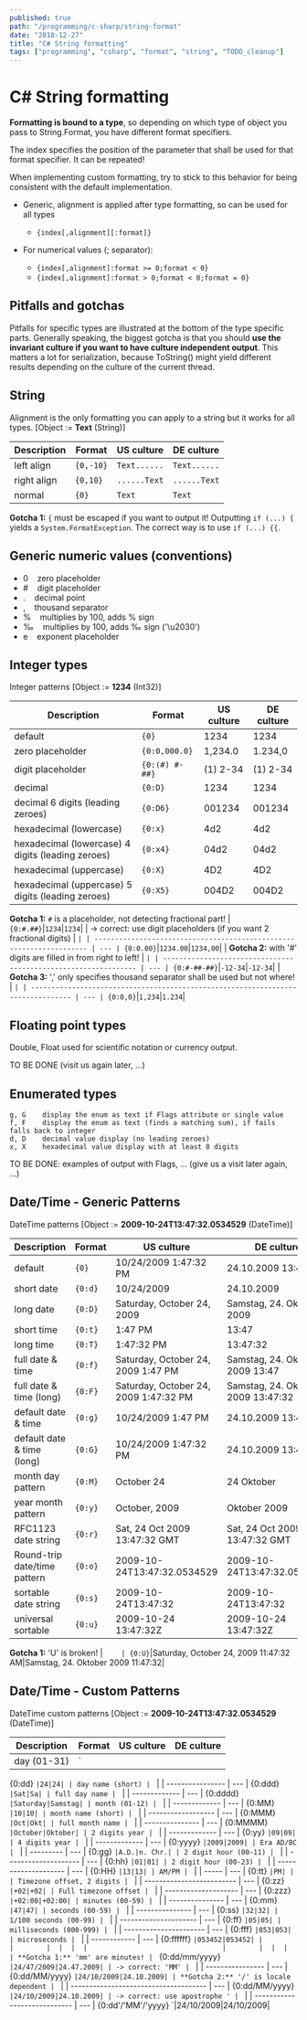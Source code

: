 ```yaml
---
published: true
path: "/programming/c-sharp/string-format"
date: "2018-12-27"
title: "C# String formatting"
tags: ["programming", "csharp", "format", "string", "TODO_cleanup"]
---
```


# C# String formatting

**Formatting is bound to a type**, so depending on which type of object you pass to String.Format, you have different format specifiers.

The index specifies the position of the parameter that shall be used for that format specifier. It can be repeated!

When implementing custom formatting, try to stick to this behavior for being consistent with the default implementation.

* Generic, alignment is applied after type formatting, so can be used for all types
  * `{index[,alignment][:format]}`

* For numerical values (; separator):
  * `{index[,alignment]:format >= 0;format < 0}`
  * `{index[,alignment]:format > 0;format < 0;format = 0}`

## Pitfalls and gotchas

Pitfalls for specific types are illustrated at the bottom of the type specific parts. Generally speaking, the biggest gotcha is that you should **use the invariant culture if you want to have culture independent output**. This matters a lot for serialization, because ToString() might yield different results depending on the culture of the current thread.

## String

Alignment is the only formatting you can apply to a string but it works for all types. [Object := **Text** (String)]

| Description | Format    | US culture   | DE culture   |
| ----------- | --------- | ------------ | ------------ |
| left align  | `{0,-10}` | `Text......` | `Text......` |
| right align | `{0,10}`  | `......Text` | `......Text` |
| normal      | `{0}`     | `Text`       | `Text`       |

**Gotcha 1:** `{` must be escaped if you want to output it!
Outputting `if (...) {` yields a `System.FormatException`. The correct way is to use `if (...) {{`.

## Generic numeric values (conventions)

* 0    zero placeholder
* #    digit placeholder
* .    decimal point
* ,    thousand separator
* %    multiplies by 100, adds % sign
* ‰    multiplies by 100, adds ‰ sign ('\u2030')
* e    exponent placeholder

## Integer types

Integer patterns [Object := **1234** (Int32)]

| Description      | Format        | US culture | DE culture |
| ---------------- | ------------- | ---------- | ---------- |
| default          | `{0}`         | 1234       | 1234       |
| zero placeholder | `{0:0,000.0}` | 1,234.0    | 1.234,0    |
| digit placeholder | `{0:(#) #-##}` | (1) 2-34  | (1) 2-34  |
| decimal | `{0:D}` | 1234  | 1234  |
| decimal 6 digits (leading zeroes) | `{0:D6}` | 001234  | 001234 |
| hexadecimal (lowercase) | `{0:x}` |  4d2  | 4d2  |
| hexadecimal (lowercase) 4 digits (leading zeroes) | `{0:x4}` | 04d2 | 04d2  |
| hexadecimal (uppercase) | `{0:X}` | 4D2  | 4D2  |
| hexadecimal (uppercase) 5 digits (leading zeroes) | `{0:X5}` | 004D2 | 004D2  |

**Gotcha 1:** `#` is a placeholder, not detecting fractional part!
 | `
{0:#.##}
`|`
1234
`|`
1234
`|
 | -> correct: use digit placeholders (if you want 2 fractional digits) | ` |
 | -------------------------------------------------------------------- | --- |
{0:0.00}
`|`
1234.00
`|`
1234,00
`|
 | **Gotcha 2:** with '#' digits are filled in from right to left! | ` |
 | --------------------------------------------------------------- | --- |
{0:#-##-##}
`|`
-12-34
`|`
-12-34
`|
 | **Gotcha 3:** ',' only specifies thousand separator shall be used but not where! | ` |
 | -------------------------------------------------------------------------------- | --- |
{0:0,0}
`|`
1,234
`|`
1.234
`|

## Floating point types

Double, Float used for scientific notation or currency output.

TO BE DONE (visit us again later, ...)

## Enumerated types

	g, G    display the enum as text if Flags attribute or single value
	f, F    display the enum as text (finds a matching sum), if fails falls back to integer
	d, D    decimal value display (no leading zeroes)
	x, X    hexadecimal value display with at least 8 digits


TO BE DONE: examples of output with Flags, ... (give us a visit later again, ...)

## Date/Time - Generic Patterns

DateTime patterns [Object := **2009-10-24T13:47:32.0534529** (DateTime)]

| Description                  | Format  | US culture                            | DE culture                         |
| ---------------------------- | ------- | ------------------------------------- | ---------------------------------- |
| default                      | `{0}`   | 10/24/2009 1:47:32 PM                 | 24.10.2009 13:47:32                |
| short date                   | `{0:d}` | 10/24/2009                            | 24.10.2009                         |
| long date                    | `{0:D}` | Saturday, October 24, 2009            | Samstag, 24. Oktober 2009          |
| short time                   | `{0:t}` | 1:47 PM                               | 13:47                              |
| long time                    | `{0:T}` | 1:47:32 PM                            | 13:47:32                           |
| full date & time             | `{0:f}` | Saturday, October 24, 2009 1:47 PM    | Samstag, 24. Oktober 2009 13:47    |
| full date & time (long)      | `{0:F}` | Saturday, October 24, 2009 1:47:32 PM | Samstag, 24. Oktober 2009 13:47:32 |
| default date & time          | `{0:g}` | 10/24/2009 1:47 PM                    | 24.10.2009 13:47                   |
| default date & time (long)   | `{0:G}` | 10/24/2009 1:47:32 PM                 | 24.10.2009 13:47:32                |
| month day pattern            | `{0:M}` | October 24                            | 24 Oktober                         |
| year month pattern           | `{0:y}` | October, 2009                         | Oktober 2009                       |
| RFC1123 date string          | `{0:r}` | Sat, 24 Oct 2009 13:47:32 GMT         | Sat, 24 Oct 2009 13:47:32 GMT      |
| Round-trip date/time pattern | `{0:o}` | 2009-10-24T13:47:32.0534529           | 2009-10-24T13:47:32.0534529        |
| sortable date string         | `{0:s}` | 2009-10-24T13:47:32                   | 2009-10-24T13:47:32                |
| universal sortable           | `{0:u}` | 2009-10-24 13:47:32Z                  | 2009-10-24 13:47:32Z               |

**Gotcha 1:** 'U' is broken! | `     |
{0:U}
`|Saturday, October 24, 2009 11:47:32 AM|Samstag, 24. Oktober 2009 11:47:32|

## Date/Time - Custom Patterns

DateTime custom patterns [Object := **2009-10-24T13:47:32.0534529** (DateTime)]

 | Description | Format | US culture | DE culture |
 | ----------- | ------ | ---------- | ---------- |
 | day (01-31) | `    |
{0:dd}
`|24|24|
 | day name (short) | ` |
 | ---------------- | --- |
{0:ddd}
`|Sat|Sa|
 | full day name | ` |
 | ------------- | --- |
{0:dddd}
`|Saturday|Samstag|
 | month (01-12) | ` |
 | ------------- | --- |
{0:MM}
`|10|10|
 | month name (short) | ` |
 | ------------------ | --- |
{0:MMM}
`|Oct|Okt|
 | full month name | ` |
 | --------------- | --- |
{0:MMMM}
`|October|Oktober|
 | 2 digits year | ` |
 | ------------- | --- |
{0:yy}
`|09|09|
 | 4 digits year | ` |
 | ------------- | --- |
{0:yyyy}
`|2009|2009|
 | Era AD/BC | ` |
 | --------- | --- |
{0:gg}
`|A.D.|n. Chr.|
 | 2 digit hour (00-11) | ` |
 | -------------------- | --- |
{0:hh}
`|01|01|
 | 2 digit hour (00-23) | ` |
 | -------------------- | --- |
{0:HH}
`|13|13|
 | AM/PM | ` |
 | ----- | --- |
{0:tt}
`|PM| |
 | Timezone offset, 2 digits | ` |
 | ------------------------- | --- |
{0:zz}
`|+02|+02|
 | Full timezone offset | ` |
 | -------------------- | --- |
{0:zzz}
`|+02:00|+02:00|
 | minutes (00-59) | ` |
 | --------------- | --- |
{0:mm}
`|47|47|
 | seconds (00-59) | ` |
 | --------------- | --- |
{0:ss}
`|32|32|
 | 1/100 seconds (00-99) | ` |
 | --------------------- | --- |
{0:ff}
`|05|05|
 | milliseconds (000-999) | ` |
 | ---------------------- | --- |
{0:fff}
`|053|053|
 | microseconds | ` |
 | ------------ | --- |
{0:ffffff}
`|053452|053452|
 |                                 |        |  |  | 
 |                                 |        |  |  | 
 | **Gotcha 1:** 'mm' are minutes! | `
{0:dd/mm/yyyy}
`|24/47/2009|24.47.2009|
 | -> correct: 'MM' | ` |
 | ---------------- | --- |
{0:dd/MM/yyyy}
`|24/10/2009|24.10.2009|
 | **Gotcha 2:** '/' is locale dependent | ` |
 | ------------------------------------- | --- |
{0:dd/MM/yyyy}
`|24/10/2009|24.10.2009|
 | -> correct: use apostrophe ' | ` |
 | ---------------------------- | --- |
{0:dd'/'MM'/'yyyy}
`|24/10/2009|24/10/2009|
